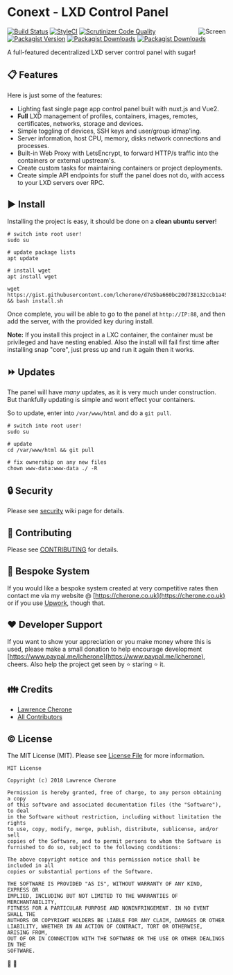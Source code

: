 # Conext - LXD Control Panel

<img src="https://i.imgur.com/gHhwGG4.png" alt="Screen" title="Screen" align="right" />

<!--[![Build Status](https://travis-ci.org/lcherone/Conext.svg?branch=master)](https://travis-ci.org/lcherone/Conext)-->
[![Build Status](https://scrutinizer-ci.com/g/lcherone/Conext/badges/build.png?b=master)](https://scrutinizer-ci.com/g/lcherone/Conext/build-status/master)
[![StyleCI](https://github.styleci.io/repos/133640681/shield?branch=master)](https://github.styleci.io/repos/133640681)
[![Scrutinizer Code Quality](https://scrutinizer-ci.com/g/lcherone/Conext/badges/quality-score.png?b=master)](https://scrutinizer-ci.com/g/lcherone/Conext/?branch=master)
[![Packagist Version](https://img.shields.io/packagist/v/lcherone/conext.svg?style=flat-square)](https://github.com/lcherone/conext/releases)
[![Packagist Downloads](https://img.shields.io/packagist/dt/lcherone/conext.svg?style=flat-square)](https://packagist.org/packages/lcherone/conext)
[![Packagist Downloads](https://img.shields.io/liberapay/receives/lcherone.svg)](https://liberapay.com/lcherone)

A full-featured decentralized LXD server control panel with sugar!

## :clipboard: Features

Here is just some of the features:

 - Lighting fast single page app control panel built with nuxt.js and Vue2.
 - **Full** LXD management of profiles, containers, images, remotes, certificates, networks, storage and devices.
 - Simple toggling of devices, SSH keys and user/group idmap'ing.
 - Server information, host CPU, memory, disks network connections and processes.
 - Built-in Web Proxy with LetsEncrypt, to forward HTTP/s traffic into the containers or external upstream's.
 - Create custom tasks for maintaining containers or project deployments.
 - Create simple API endpoints for stuff the panel does not do, with access to your LXD servers over RPC.

## :arrow_forward: Install

Installing the project is easy, it should be done on a **clean ubuntu server**!

```
# switch into root user!
sudo su

# update package lists
apt update

# install wget
apt install wget

wget https://gist.githubusercontent.com/lcherone/d7e5ba660bc20d738132ccb1a453459d/raw/757e1f6a02a79336d6a00b516019b81944e56106/install.sh && bash install.sh
```

Once complete, you will be able to go to the panel at `http://IP:88`, and then add the server, with the provided key during install.

**Note:** If you install this project in a LXC container, the container must be privileged and have nesting enabled. Also the install will fail first time after installing snap "core", just press up and run it again then it works.

## :fast_forward: Updates

The panel will have *many* updates, as it is very much under construction. But thankfully updating is simple and wont effect your containers.

So to update, enter into `/var/www/html` and do a `git pull`.

```
# switch into root user!
sudo su

# update
cd /var/www/html && git pull

# fix ownership on any new files
chown www-data:www-data ./ -R
```

## :lock: Security

Please see [security](https://github.com/lcherone/Conext/wiki/Security) wiki page for details.

## :construction: Contributing

Please see [CONTRIBUTING](https://github.com/lcherone/Conext/blob/master/CONTRIBUTING.md) for details.

## :office: Bespoke System

If you would like a bespoke system created at very competitive rates then contact me via my website @ [https://cherone.co.uk](https://cherone.co.uk) or if you use [Upwork](https://www.upwork.com/o/profiles/users/~01ff0ec055a5895e8f/), though that.

## :heart: Developer Support

If you want to show your appreciation or you make money where this is used, please make a small donation to help encourage development [https://www.paypal.me/lcherone](https://www.paypal.me/lcherone), cheers. Also help the project get seen by :star: staring :star: it.

## :family: Credits

- [Lawrence Cherone](https://github.com/lcherone)
- [All Contributors](https://github.com/lcherone/Conext/graphs/contributors)

## :copyright: License

The MIT License (MIT). Please see [License File](https://github.com/lcherone/Conext/blob/master/LICENSE) for more information.

```
MIT License

Copyright (c) 2018 Lawrence Cherone

Permission is hereby granted, free of charge, to any person obtaining a copy
of this software and associated documentation files (the "Software"), to deal
in the Software without restriction, including without limitation the rights
to use, copy, modify, merge, publish, distribute, sublicense, and/or sell
copies of the Software, and to permit persons to whom the Software is
furnished to do so, subject to the following conditions:

The above copyright notice and this permission notice shall be included in all
copies or substantial portions of the Software.

THE SOFTWARE IS PROVIDED "AS IS", WITHOUT WARRANTY OF ANY KIND, EXPRESS OR
IMPLIED, INCLUDING BUT NOT LIMITED TO THE WARRANTIES OF MERCHANTABILITY,
FITNESS FOR A PARTICULAR PURPOSE AND NONINFRINGEMENT. IN NO EVENT SHALL THE
AUTHORS OR COPYRIGHT HOLDERS BE LIABLE FOR ANY CLAIM, DAMAGES OR OTHER
LIABILITY, WHETHER IN AN ACTION OF CONTRACT, TORT OR OTHERWISE, ARISING FROM,
OUT OF OR IN CONNECTION WITH THE SOFTWARE OR THE USE OR OTHER DEALINGS IN THE
SOFTWARE.
```

:100: :penguin:
